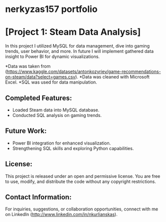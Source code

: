 # nerkyzas157 portfolio

# [Project 1: Steam Data Analysis] 

In this project I utilized MySQL for data management, dive into gaming trends, user behavior, and more.
In future I will implement gathered data insight to Power BI for dynamic visualizations.

*Data was taken from (https://www.kaggle.com/datasets/antonkozyriev/game-recommendations-on-steam/data?select=games.csv).
*Data was cleaned with Microsoft Excel.
*SQL was used for data manipulation.


## Completed Features:

- Loaded Steam data into MySQL database.
- Conducted SQL analysis on gaming trends.

## Future Work:

- Power BI integration for enhanced visualization.
- Strengthening SQL skills and exploring Python capabilities.

## License:

This project is released under an open and permissive license. You are free to use, modify, and distribute the code without any copyright restrictions.

## Contact Information:

For inquiries, suggestions, or collaboration opportunities, connect with me on LinkedIn (http://www.linkedin.com/in/nkurlianskas).
